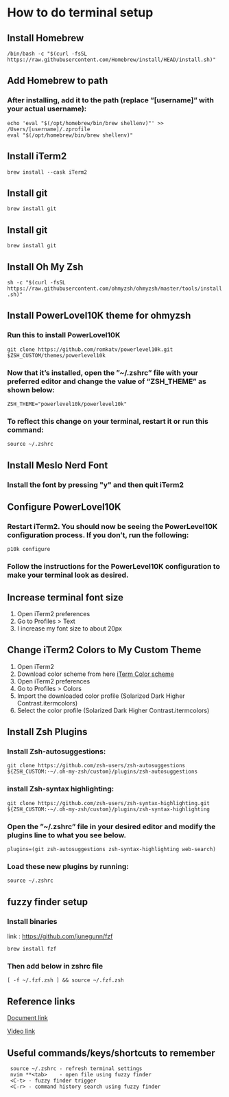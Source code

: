 # How to do terminal setup

## Install Homebrew

`/bin/bash -c "$(curl -fsSL https://raw.githubusercontent.com/Homebrew/install/HEAD/install.sh)"`

## Add Homebrew to path

### After installing, add it to the path (replace ”[username]” with your actual username):

```
echo 'eval "$(/opt/homebrew/bin/brew shellenv)"' >> /Users/[username]/.zprofile
eval "$(/opt/homebrew/bin/brew shellenv)"

```

## Install iTerm2

`brew install --cask iTerm2`

## Install git

`brew install git`

## Install git

`brew install git`

## Install Oh My Zsh

`sh -c "$(curl -fsSL https://raw.githubusercontent.com/ohmyzsh/ohmyzsh/master/tools/install.sh)"`

## Install PowerLovel10K theme for ohmyzsh

### Run this to install PowerLovel10K

`git clone https://github.com/romkatv/powerlevel10k.git $ZSH_CUSTOM/themes/powerlevel10k`

### Now that it’s installed, open the ”~/.zshrc” file with your preferred editor and change the value of “ZSH_THEME” as shown below:

`ZSH_THEME="powerlevel10k/powerlevel10k"`

### To reflect this change on your terminal, restart it or run this command:

`source ~/.zshrc`

## Install Meslo Nerd Font

### Install the font by pressing "y" and then quit iTerm2

## Configure PowerLovel10K

### Restart iTerm2. You should now be seeing the PowerLevel10K configuration process. If you don’t, run the following:

`p10k configure`

### Follow the instructions for the PowerLevel10K configuration to make your terminal look as desired.

## Increase terminal font size

1. Open iTerm2 preferences
2. Go to Profiles > Text
3. I increase my font size to about 20px

## Change iTerm2 Colors to My Custom Theme

1. Open iTerm2
2. Download color scheme from here [iTerm Color scheme](https://iterm2colorschemes.com/)
3. Open iTerm2 preferences
4. Go to Profiles > Colors
5. Import the downloaded color profile (Solarized Dark Higher Contrast.itermcolors)
6. Select the color profile (Solarized Dark Higher Contrast.itermcolors)

## Install Zsh Plugins

### Install Zsh-autosuggestions:

`git clone https://github.com/zsh-users/zsh-autosuggestions ${ZSH_CUSTOM:-~/.oh-my-zsh/custom}/plugins/zsh-autosuggestions`

### install Zsh-syntax highlighting:

`git clone https://github.com/zsh-users/zsh-syntax-highlighting.git ${ZSH_CUSTOM:-~/.oh-my-zsh/custom}/plugins/zsh-syntax-highlighting`

### Open the ”~/.zshrc” file in your desired editor and modify the plugins line to what you see below.

`plugins=(git zsh-autosuggestions zsh-syntax-highlighting web-search)`

### Load these new plugins by running:

`source ~/.zshrc`

## fuzzy finder setup

### Install binaries

link : https://github.com/junegunn/fzf

`brew install fzf`

### Then add below in zshrc file

`[ -f ~/.fzf.zsh ] && source ~/.fzf.zsh
`

## Reference links

[Document link](https://www.josean.com/posts/terminal-setup)

[Video link](https://www.youtube.com/watch?v=CF1tMjvHDRA)

## Useful commands/keys/shortcuts to remember

```
 source ~/.zshrc - refresh terminal settings
 nvim **<tab>    - open file using fuzzy finder
 <C-t> - fuzzy finder trigger
 <C-r> - command history search using fuzzy finder

```
